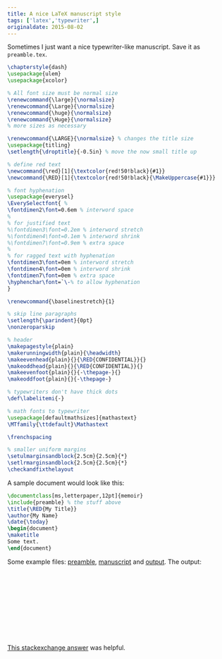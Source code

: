 ```yaml
---
title: A nice LaTeX manuscript style
tags: ['latex','typewriter',]
originaldate: 2015-08-02
---
```

Sometimes I just want a nice typewriter-like manuscript.
Save it as `preamble.tex`.

```latex
\chapterstyle{dash}
\usepackage{ulem}
\usepackage{xcolor}

% All font size must be normal size 
\renewcommand{\large}{\normalsize}
\renewcommand{\Large}{\normalsize}
\renewcommand{\huge}{\normalsize}
\renewcommand{\Huge}{\normalsize}
% more sizes as necessary

\renewcommand{\LARGE}{\normalsize} % changes the title size
\usepackage{titling}
\setlength{\droptitle}{-0.5in} % move the now small title up

% define red text
\newcommand{\red}[1]{\textcolor{red!50!black}{#1}}
\newcommand{\RED}[1]{\textcolor{red!50!black}{\MakeUppercase{#1}}}

% font hyphenation 
\usepackage{everysel}
\EverySelectfont{ %
\fontdimen2\font=0.6em % interword space
%
% for justified text
%\fontdimen3\font=0.2em % interword stretch
%\fontdimen4\font=0.1em % interword shrink
%\fontdimen7\font=0.9em % extra space
%
% for ragged text with hyphenation
\fontdimen3\font=0em % interword stretch
\fontdimen4\font=0em % interword shrink
\fontdimen7\font=0em % extra space
\hyphenchar\font=`\-% to allow hyphenation
}

\renewcommand{\baselinestretch}{1}

% skip line paragraphs
\setlength{\parindent}{0pt}
\nonzeroparskip

% header
\makepagestyle{plain}
\makerunningwidth{plain}{\headwidth}
\makeevenhead{plain}{}{\RED{CONFIDENTIAL}}{} 
\makeoddhead{plain}{}{\RED{CONFIDENTIAL}}{} 
\makeevenfoot{plain}{}{-\thepage-}{}
\makeoddfoot{plain}{}{-\thepage-}

% typewriters don't have thick dots
\def\labelitemi{-}

% math fonts to typewriter
\usepackage[defaultmathsizes]{mathastext}
\MTfamily{\ttdefault}\Mathastext

\frenchspacing

% smaller uniform margins
\setulmarginsandblock{2.5cm}{2.5cm}{*}
\setlrmarginsandblock{2.5cm}{2.5cm}{*}
\checkandfixthelayout
```

A sample document would look like this:

```latex
\documentclass[ms,letterpaper,12pt]{memoir}
\include{preamble} % the stuff above
\title{\RED{My Title}}
\author{My Name}
\date{\today}
\begin{document}
\maketitle
Some text.
\end{document}
```

Some example files: [preamble](/files/preamble.tex),
[manuscript](/files/manuscript.tex) and [output](/files/manuscript.pdf).
The output:

<object data="/files/manuscript.pdf" type="application/pdf" style="width:100%;height:645px;">
    <embed src="/files/manuscript.pdf" type="application/pdf" />
</object>

[This stackexchange answer](http://tex.stackexchange.com/a/95793)
was helpful.

